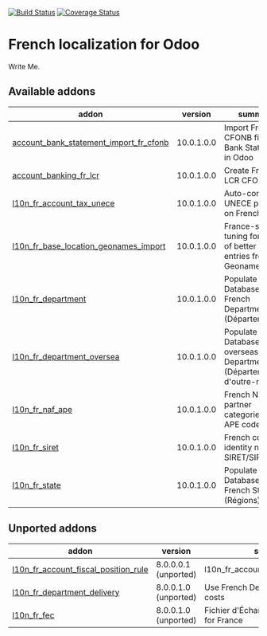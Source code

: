 [![Build Status](https://travis-ci.org/OCA/l10n-france.svg?branch=10.0)](https://travis-ci.org/OCA/l10n-france)
[![Coverage Status](https://coveralls.io/repos/OCA/l10n-france/badge.png?branch=10.0)](https://coveralls.io/r/OCA/l10n-france?branch=10.0)


French localization for Odoo
============================

Write Me. 

[//]: # (addons)

Available addons
----------------
addon | version | summary
--- | --- | ---
[account_bank_statement_import_fr_cfonb](account_bank_statement_import_fr_cfonb/) | 10.0.1.0.0 | Import French CFONB files as Bank Statements in Odoo
[account_banking_fr_lcr](account_banking_fr_lcr/) | 10.0.1.0.0 | Create French LCR CFONB files
[l10n_fr_account_tax_unece](l10n_fr_account_tax_unece/) | 10.0.1.0.0 | Auto-configure UNECE params on French taxes
[l10n_fr_base_location_geonames_import](l10n_fr_base_location_geonames_import/) | 10.0.1.0.0 | France-specific tuning for import of better zip entries from Geonames
[l10n_fr_department](l10n_fr_department/) | 10.0.1.0.0 | Populate Database with French Departments (Départements)
[l10n_fr_department_oversea](l10n_fr_department_oversea/) | 10.0.1.0.0 | Populate Database with overseas French Departments (Départements d'outre-mer)
[l10n_fr_naf_ape](l10n_fr_naf_ape/) | 10.0.1.0.0 | French NAF partner categories and APE code
[l10n_fr_siret](l10n_fr_siret/) | 10.0.1.0.0 | French company identity numbers SIRET/SIREN/NIC
[l10n_fr_state](l10n_fr_state/) | 10.0.1.0.0 | Populate Database with French States (Régions)

Unported addons
---------------
addon | version | summary
--- | --- | ---
[l10n_fr_account_fiscal_position_rule](l10n_fr_account_fiscal_position_rule/) | 8.0.0.0.1 (unported) | l10n_fr_account_fiscal_position_rule
[l10n_fr_department_delivery](l10n_fr_department_delivery/) | 8.0.0.1.0 (unported) | Use French Departments in delivery costs
[l10n_fr_fec](l10n_fr_fec/) | 8.0.0.1.0 (unported) | Fichier d'Échange Informatisé (FEC) for France

[//]: # (end addons)
